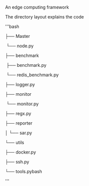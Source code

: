 An edge computing framework

The directory layout explains the code



'''bash

├── Master

​	  └── node.py                

├── benchmark

​		 ├── benchmark.py

​		└── redis_benchmark.py

├── logger.py

├── monitor

​	 └── monitor.py

├── regx.py

├── reporter

│  └── sar.py

└── utils

  ├── docker.py

  ├── ssh.py

  └── tools.pybash



'''